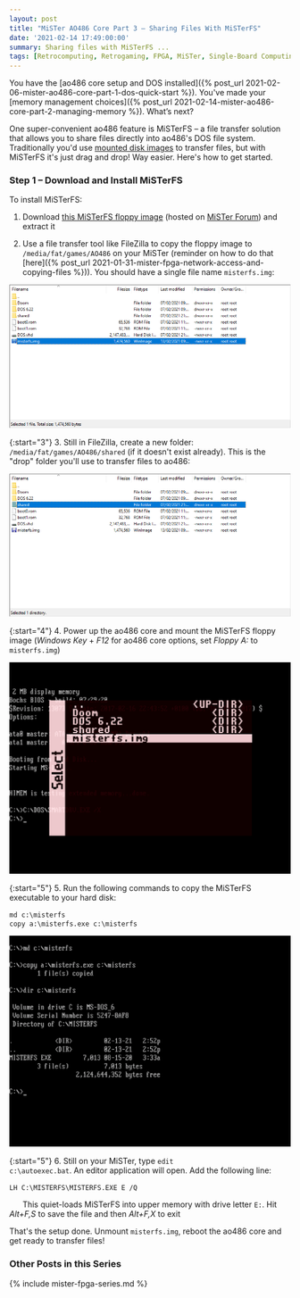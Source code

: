 ```yaml
---
layout: post
title: "MiSTer AO486 Core Part 3 – Sharing Files With MiSTerFS"
date: '2021-02-14 17:49:00:00'
summary: Sharing files with MiSTerFS ...
tags: [Retrocomputing, Retrogaming, FPGA, MiSTer, Single-Board Computing]
---
```


You have the [ao486 core setup and DOS installed]({% post_url 2021-02-06-mister-ao486-core-part-1-dos-quick-start %}). You've made your [memory management choices]({% post_url 2021-02-14-mister-ao486-core-part-2-managing-memory %}). What’s next?

One super-convenient ao486 feature is MiSTerFS – a file transfer solution that allows you to share files directly into ao486's DOS file system. Traditionally you'd use <a href="https://en.wikipedia.org/wiki/Disk_image" target="_blank">mounted disk images</a> to transfer files, but with MiSTerFS it's just drag and drop! Way easier. Here's how to get started.

### Step 1 – Download and Install MiSTerFS

To install MiSTerFS:

1. Download <a href="https://misterfpga.org/download/file.php?id=676" target="_blank">this MiSTerFS floppy image</a> (hosted on <a href="https://misterfpga.org/" target="_blank">MiSTer Forum</a>) and extract it

2. Use a file transfer tool like FileZilla to copy the floppy image to <code>/media/fat/games/AO486</code> on your MiSTer (reminder on how to do that [here]({% post_url 2021-01-31-mister-fpga-network-access-and-copying-files %})). You should have a single file name <code>misterfs.img</code>:

![](/img/posts/mister-ao486-misterfs-floppy-image.png)

{:start="3"}
3. Still in FileZilla, create a new folder: <code>/media/fat/games/AO486/shared</code> (if it doesn't exist already). This is the "drop" folder you'll use to transfer files to ao486:

![](/img/posts/mister-ao486-misterfs-create-shared-folder-using-filezilla.png)

{:start="4"}
4. Power up the ao486 core and mount the MiSTerFS floppy image (*Windows Key* + *F12* for ao486 core options, set *Floppy A:* to <code>misterfs.img</code>)

![](/img/posts/mister-ao486-mount-misterfs-floppy-image-in-ao486.png)

{:start="5"}
5. Run the following commands to copy the MiSTerFS executable to your hard disk:

```
md c:\misterfs
copy a:\misterfs.exe c:\misterfs
```

![](/img/posts/mister-ao486-copy-misterfs-files-to-ao486-dos.png)

{:start="5"}
6. Still on your MiSTer, type <code>edit c:\autoexec.bat</code>. An editor application will open. Add the following line:

```
LH C:\MISTERFS\MISTERFS.EXE E /Q
```

&nbsp;&nbsp;&nbsp;&nbsp;&nbsp;&nbsp;This quiet-loads MiSTerFS into upper memory with drive letter <code>E:</code>. Hit *Alt+F,S* to save the file and then *Alt+F,X* to exit

That's the setup done. Unmount <code>misterfs.img</code>, reboot the ao486 core and get ready to transfer files! 


### Other Posts in this Series

{% include mister-fpga-series.md %}

